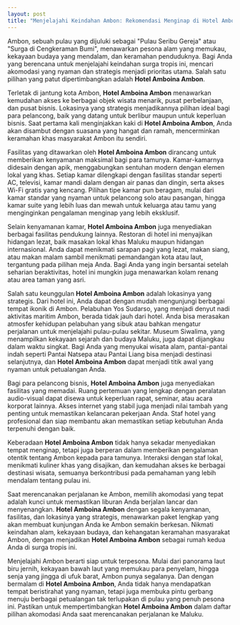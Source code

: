 ```yaml
---
layout: post
title: "Menjelajahi Keindahan Ambon: Rekomendasi Menginap di Hotel Amboina Ambon"
---
```


Ambon, sebuah pulau yang dijuluki sebagai "Pulau Seribu Gereja" atau "Surga di Cengkeraman Bumi", menawarkan pesona alam yang memukau, kekayaan budaya yang mendalam, dan keramahan penduduknya. Bagi Anda yang berencana untuk menjelajahi keindahan surga tropis ini, mencari akomodasi yang nyaman dan strategis menjadi prioritas utama. Salah satu pilihan yang patut dipertimbangkan adalah **Hotel Amboina Ambon**.

Terletak di jantung kota Ambon, **Hotel Amboina Ambon** menawarkan kemudahan akses ke berbagai objek wisata menarik, pusat perbelanjaan, dan pusat bisnis. Lokasinya yang strategis menjadikannya pilihan ideal bagi para pelancong, baik yang datang untuk berlibur maupun untuk keperluan bisnis. Saat pertama kali menginjakkan kaki di **Hotel Amboina Ambon**, Anda akan disambut dengan suasana yang hangat dan ramah, mencerminkan keramahan khas masyarakat Ambon itu sendiri.

Fasilitas yang ditawarkan oleh **Hotel Amboina Ambon** dirancang untuk memberikan kenyamanan maksimal bagi para tamunya. Kamar-kamarnya didesain dengan apik, menggabungkan sentuhan modern dengan elemen lokal yang khas. Setiap kamar dilengkapi dengan fasilitas standar seperti AC, televisi, kamar mandi dalam dengan air panas dan dingin, serta akses Wi-Fi gratis yang kencang. Pilihan tipe kamar pun beragam, mulai dari kamar standar yang nyaman untuk pelancong solo atau pasangan, hingga kamar suite yang lebih luas dan mewah untuk keluarga atau tamu yang menginginkan pengalaman menginap yang lebih eksklusif.

Selain kenyamanan kamar, **Hotel Amboina Ambon** juga menyediakan berbagai fasilitas pendukung lainnya. Restoran di hotel ini menyajikan hidangan lezat, baik masakan lokal khas Maluku maupun hidangan internasional. Anda dapat menikmati sarapan pagi yang lezat, makan siang, atau makan malam sambil menikmati pemandangan kota atau laut, tergantung pada pilihan meja Anda. Bagi Anda yang ingin bersantai setelah seharian beraktivitas, hotel ini mungkin juga menawarkan kolam renang atau area taman yang asri.

Salah satu keunggulan **Hotel Amboina Ambon** adalah lokasinya yang strategis. Dari hotel ini, Anda dapat dengan mudah mengunjungi berbagai tempat ikonik di Ambon. Pelabuhan Yos Sudarso, yang menjadi denyut nadi aktivitas maritim Ambon, berada tidak jauh dari hotel. Anda bisa merasakan atmosfer kehidupan pelabuhan yang sibuk atau bahkan mengatur perjalanan untuk menjelajahi pulau-pulau sekitar. Museum Siwalima, yang menampilkan kekayaan sejarah dan budaya Maluku, juga dapat dijangkau dalam waktu singkat. Bagi Anda yang menyukai wisata alam, pantai-pantai indah seperti Pantai Natsepa atau Pantai Liang bisa menjadi destinasi selanjutnya, dan **Hotel Amboina Ambon** dapat menjadi titik awal yang nyaman untuk petualangan Anda.

Bagi para pelancong bisnis, **Hotel Amboina Ambon** juga menyediakan fasilitas yang memadai. Ruang pertemuan yang lengkap dengan peralatan audio-visual dapat disewa untuk keperluan rapat, seminar, atau acara korporat lainnya. Akses internet yang stabil juga menjadi nilai tambah yang penting untuk memastikan kelancaran pekerjaan Anda. Staf hotel yang profesional dan siap membantu akan memastikan setiap kebutuhan Anda terpenuhi dengan baik.

Keberadaan **Hotel Amboina Ambon** tidak hanya sekadar menyediakan tempat menginap, tetapi juga berperan dalam memberikan pengalaman otentik tentang Ambon kepada para tamunya. Interaksi dengan staf lokal, menikmati kuliner khas yang disajikan, dan kemudahan akses ke berbagai destinasi wisata, semuanya berkontribusi pada pemahaman yang lebih mendalam tentang pulau ini.

Saat merencanakan perjalanan ke Ambon, memilih akomodasi yang tepat adalah kunci untuk memastikan liburan Anda berjalan lancar dan menyenangkan. **Hotel Amboina Ambon** dengan segala kenyamanan, fasilitas, dan lokasinya yang strategis, menawarkan paket lengkap yang akan membuat kunjungan Anda ke Ambon semakin berkesan. Nikmati keindahan alam, kekayaan budaya, dan kehangatan keramahan masyarakat Ambon, dengan menjadikan **Hotel Amboina Ambon** sebagai rumah kedua Anda di surga tropis ini.

Menjelajahi Ambon berarti siap untuk terpesona. Mulai dari panorama laut biru jernih, kekayaan bawah laut yang memukau para penyelam, hingga senja yang jingga di ufuk barat, Ambon punya segalanya. Dan dengan bermalam di **Hotel Amboina Ambon**, Anda tidak hanya mendapatkan tempat beristirahat yang nyaman, tetapi juga membuka pintu gerbang menuju berbagai petualangan tak terlupakan di pulau yang penuh pesona ini. Pastikan untuk mempertimbangkan **Hotel Amboina Ambon** dalam daftar pilihan akomodasi Anda saat merencanakan perjalanan ke Maluku.
